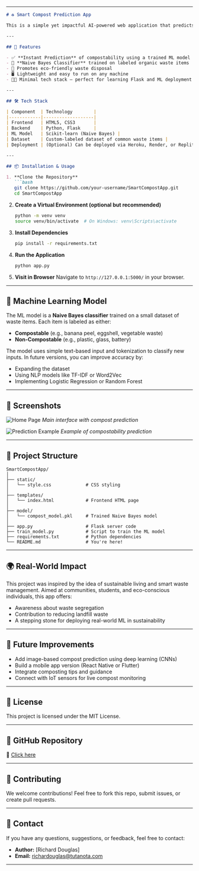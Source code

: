 

---

```markdown
# ♻️ Smart Compost Prediction App

This is a simple yet impactful AI-powered web application that predicts whether an organic waste item is **compostable** or **non-compostable**. The purpose of this project is to raise environmental awareness, reduce landfill waste, and guide people toward effective organic waste management using machine learning.

---

## 🚀 Features

- ✅ **Instant Prediction** of compostability using a trained ML model
- 🧠 **Naive Bayes Classifier** trained on labeled organic waste items
- 🌱 Promotes eco-friendly waste disposal
- 🖥️ Lightweight and easy to run on any machine
- 🧑‍💻 Minimal tech stack — perfect for learning Flask and ML deployment

---

## 🛠️ Tech Stack

| Component  | Technology        |
|------------|-------------------|
| Frontend   | HTML5, CSS3       |
| Backend    | Python, Flask     |
| ML Model   | Scikit-learn (Naive Bayes) |
| Dataset    | Custom-labeled dataset of common waste items |
| Deployment | (Optional) Can be deployed via Heroku, Render, or Replit |

---

## 📦 Installation & Usage

1. **Clone the Repository**
   ```bash
   git clone https://github.com/your-username/SmartCompostApp.git
   cd SmartCompostApp
   ```

2. **Create a Virtual Environment (optional but recommended)**
   ```bash
   python -m venv venv
   source venv/bin/activate  # On Windows: venv\Scripts\activate
   ```

3. **Install Dependencies**
   ```bash
   pip install -r requirements.txt
   ```

4. **Run the Application**
   ```bash
   python app.py
   ```

5. **Visit in Browser**
   Navigate to `http://127.0.0.1:5000/` in your browser.

---

## 🧠 Machine Learning Model

The ML model is a **Naive Bayes classifier** trained on a small dataset of waste items. Each item is labeled as either:

- **Compostable** (e.g., banana peel, eggshell, vegetable waste)
- **Non-Compostable** (e.g., plastic, glass, battery)

The model uses simple text-based input and tokenization to classify new inputs. In future versions, you can improve accuracy by:

- Expanding the dataset
- Using NLP models like TF-IDF or Word2Vec
- Implementing Logistic Regression or Random Forest

---

## 📸 Screenshots

![Home Page](screenshots/homepage.png)
*Main interface with compost prediction*

![Prediction Example](screenshots/prediction.png)
*Example of compostability prediction*

---

## 📂 Project Structure

```
SmartCompostApp/
│
├── static/
│   └── style.css             # CSS styling
│
├── templates/
│   └── index.html            # Frontend HTML page
│
├── model/
│   └── compost_model.pkl     # Trained Naive Bayes model
│
├── app.py                    # Flask server code
├── train_model.py            # Script to train the ML model
├── requirements.txt          # Python dependencies
└── README.md                 # You're here!
```

---

## 🌍 Real-World Impact

This project was inspired by the idea of sustainable living and smart waste management. Aimed at communities, students, and eco-conscious individuals, this app offers:

- Awareness about waste segregation
- Contribution to reducing landfill waste
- A stepping stone for deploying real-world ML in sustainability

---

## 🧪 Future Improvements

- Add image-based compost prediction using deep learning (CNNs)
- Build a mobile app version (React Native or Flutter)
- Integrate composting tips and guidance
- Connect with IoT sensors for live compost monitoring

---

## 📄 License

This project is licensed under the MIT License.

---

## 📎 GitHub Repository

🔗 [Click here](https://github.com/Thulasinathan6/SmartCompostApp)

---

## 🤝 Contributing

We welcome contributions! Feel free to fork this repo, submit issues, or create pull requests.

---

## 💬 Contact

If you have any questions, suggestions, or feedback, feel free to contact:

- **Author:** [Richard Douglas]
- **Email:** richardouglas@tutanota.com

---

```

